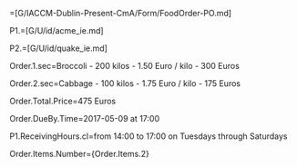 =[G/IACCM-Dublin-Present-CmA/Form/FoodOrder-PO.md]

P1.=[G/U/id/acme_ie.md]

P2.=[G/U/id/quake_ie.md]

Order.1.sec=Broccoli - 200 kilos - 1.50 Euro / kilo - 300 Euros

Order.2.sec=Cabbage - 100 kilos - 1.75 Euro / kilo - 175 Euros

Order.Total.Price=475 Euros

Order.DueBy.Time=2017-05-09 at 17:00

P1.ReceivingHours.cl=from 14:00 to 17:00 on Tuesdays through Saturdays

Order.Items.Number={Order.Items.2}
